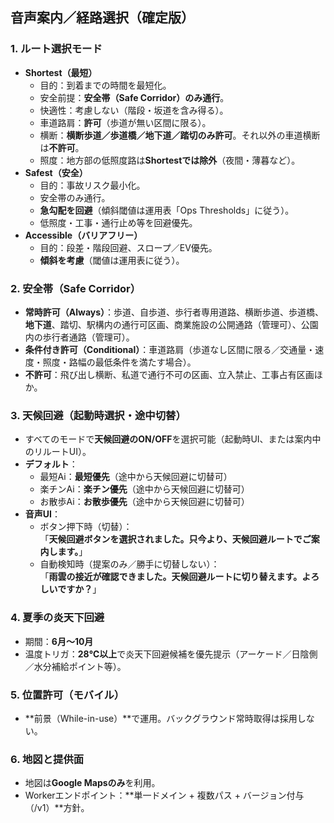 ## 音声案内／経路選択（確定版）

### 1. ルート選択モード
- **Shortest（最短）**
  - 目的：到着までの時間を最短化。
  - 安全前提：**安全帯（Safe Corridor）のみ通行**。
  - 快適性：考慮しない（階段・坂道を含み得る）。
  - 車道路肩：**許可**（歩道が無い区間に限る）。
  - 横断：**横断歩道／歩道橋／地下道／踏切のみ許可**。それ以外の車道横断は**不許可**。
  - 照度：地方部の低照度路は**Shortestでは除外**（夜間・薄暮など）。
- **Safest（安全）**
  - 目的：事故リスク最小化。
  - 安全帯のみ通行。
  - **急勾配を回避**（傾斜閾値は運用表「Ops Thresholds」に従う）。
  - 低照度・工事・通行止め等を回避優先。
- **Accessible（バリアフリー）**
  - 目的：段差・階段回避、スロープ／EV優先。
  - **傾斜を考慮**（閾値は運用表に従う）。

### 2. 安全帯（Safe Corridor）
- **常時許可（Always）**：歩道、自歩道、歩行者専用道路、横断歩道、歩道橋、**地下道**、踏切、駅構内の通行可区画、商業施設の公開通路（管理可）、公園内の歩行者通路（管理可）。
- **条件付き許可（Conditional）**：車道路肩（歩道なし区間に限る／交通量・速度・照度・路幅の最低条件を満たす場合）。
- **不許可**：飛び出し横断、私道で通行不可の区画、立入禁止、工事占有区画ほか。

### 3. 天候回避（起動時選択・途中切替）
- すべてのモードで**天候回避のON/OFF**を選択可能（起動時UI、または案内中のリルートUI）。
- **デフォルト**：
  - 最短Ai：**最短優先**（途中から天候回避に切替可）
  - 楽チンAi：**楽チン優先**（途中から天候回避に切替可）
  - お散歩Ai：**お散歩優先**（途中から天候回避に切替可）
- **音声UI**：
  - ボタン押下時（切替）：  
    「**天候回避ボタンを選択されました。只今より、天候回避ルートでご案内します。**」
  - 自動検知時（提案のみ／勝手に切替しない）：  
    「**雨雲の接近が確認できました。天候回避ルートに切り替えます。よろしいですか？**」

### 4. 夏季の炎天下回避
- 期間：**6月〜10月**
- 温度トリガ：**28℃以上**で炎天下回避候補を優先提示（アーケード／日陰側／水分補給ポイント等）。

### 5. 位置許可（モバイル）
- **前景（While-in-use）**で運用。バックグラウンド常時取得は採用しない。

### 6. 地図と提供面
- 地図は**Google Mapsのみ**を利用。
- Workerエンドポイント：**単一ドメイン + 複数パス + バージョン付与（/v1）**方針。
